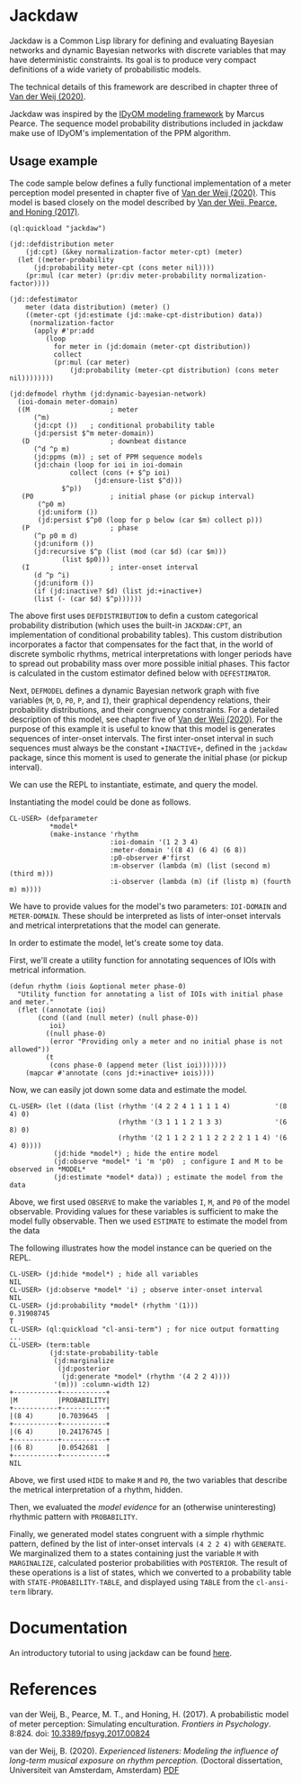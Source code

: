 # Jackdaw

Jackdaw is a Common Lisp library for defining and evaluating Bayesian networks and dynamic Bayesian networks with discrete variables that may have deterministic constraints.
Its goal is to produce very compact definitions of a wide variety of probabilistic models.

The technical details of this framework are described in chapter three of [Van der Weij (2020)](#vdweij2020).

Jackdaw was inspired by the [IDyOM modeling framework](https://github.com/mtpearce/idyom) by Marcus Pearce. 
The sequence model probability distributions included in jackdaw make use of IDyOM's implementation of the PPM algorithm.

## Usage example

The code sample below defines a fully functional implementation of a meter perception model presented in chapter five of [Van der Weij (2020)](#vdweij2020).
This model is based closely on the model described by [Van der Weij, Pearce, and Honing (2017)](#vdweij2017).

```common-lisp
(ql:quickload "jackdaw")

(jd::defdistribution meter
    (jd:cpt) (&key normalization-factor meter-cpt) (meter)
  (let ((meter-probability
	  (jd:probability meter-cpt (cons meter nil))))
    (pr:mul (car meter) (pr:div meter-probability normalization-factor))))

(jd::defestimator
    meter (data distribution) (meter) ()
    ((meter-cpt (jd:estimate (jd::make-cpt-distribution) data))
     (normalization-factor
      (apply #'pr:add
	     (loop
	       for meter in (jd:domain (meter-cpt distribution))
	       collect
	       (pr:mul (car meter)
		       (jd:probability (meter-cpt distribution) (cons meter nil))))))))

(jd:defmodel rhythm (jd:dynamic-bayesian-network)
  (ioi-domain meter-domain)
  ((M                    ; meter
      (^m)
      (jd:cpt ())   ; conditional probability table
      (jd:persist $^m meter-domain))
   (D                    ; downbeat distance
      (^d ^p m)
      (jd:ppms (m)) ; set of PPM sequence models
      (jd:chain (loop for ioi in ioi-domain
			   collect (cons (+ $^p ioi)
					 (jd:ensure-list $^d)))
		     $^p))
   (P0                   ; initial phase (or pickup interval)
       (^p0 m)
       (jd:uniform ())
       (jd:persist $^p0 (loop for p below (car $m) collect p)))
   (P                    ; phase
      (^p p0 m d)
      (jd:uniform ())
      (jd:recursive $^p (list (mod (car $d) (car $m)))
			 (list $p0)))
   (I                    ; inter-onset interval
      (d ^p ^i)
      (jd:uniform ())
      (if (jd:inactive? $d) (list jd:+inactive+)
	  (list (- (car $d) $^p))))))
```

The above first uses `DEFDISTRIBUTION` to defin a custom categorical probability distribution (which uses the built-in `JACKDAW:CPT`, an implementation of conditional probability tables).
This custom distribution incorporates a factor that compensates for the fact that, in the world of discrete symbolic rhythms, metrical interpretations with longer periods have to spread out probability mass over more possible initial phases. This factor is calculated in the custom estimator defined below with `DEFESTIMATOR`.

Next, `DEFMODEL` defines a dynamic Bayesian network graph with five variables (`M`, `D`, `P0`, `P`, and `I`), their graphical dependency relations, their probability distributions, and their congruency constraints.
For a detailed description of this model, see chapter five of [Van der Weij (2020)](#vdweij2020).
For the purpose of this example it is useful to know that this model is generates sequences of inter-onset intervals.
The first inter-onset interval in such sequences must always be the constant `+INACTIVE+`, defined in the `jackdaw` package, since this moment is used to generate the initial phase (or pickup interval).

We can use the REPL to instantiate, estimate, and query the model.

Instantiating the model could be done as follows.

```common-lisp
CL-USER> (defparameter
          *model*
          (make-instance 'rhythm
                         :ioi-domain '(1 2 3 4)
                         :meter-domain '((8 4) (6 4) (6 8))
                         :p0-observer #'first
                         :m-observer (lambda (m) (list (second m) (third m)))
                         :i-observer (lambda (m) (if (listp m) (fourth m) m))))
````

We have to provide values for the model's two parameters: `IOI-DOMAIN` and `METER-DOMAIN`.
These should be interpreted as lists of inter-onset intervals and metrical interpretations that the model can generate.

In order to estimate the model, let's create some toy data.

First, we'll create a utility function for annotating sequences of IOIs with metrical information.

```common-lisp
(defun rhythm (iois &optional meter phase-0)
  "Utility function for annotating a list of IOIs with initial phase and meter."
  (flet ((annotate (ioi)
	   (cond ((and (null meter) (null phase-0))
		  ioi)
		 ((null phase-0)
		  (error "Providing only a meter and no initial phase is not allowed"))
		 (t
		  (cons phase-0 (append meter (list ioi)))))))
    (mapcar #'annotate (cons jd:+inactive+ iois))))
```

Now, we can easily jot down some data and estimate the model.

```common-lisp
CL-USER> (let ((data (list (rhythm '(4 2 2 4 1 1 1 1 4)           '(8 4) 0)
                           (rhythm '(3 1 1 1 2 1 3 3)             '(6 8) 0)
                           (rhythm '(2 1 1 2 2 1 1 2 2 2 2 1 1 4) '(6 4) 0))))
           (jd:hide *model*) ; hide the entire model
           (jd:observe *model* 'i 'm 'p0)  ; configure I and M to be observed in *MODEL*
           (jd:estimate *model* data)) ; estimate the model from the data
```

Above, we first used `OBSERVE` to make the variables `I`, `M`, and `P0` of the model observable.
Providing values for these variables is sufficient to make the model fully observable.
Then we used `ESTIMATE` to estimate the model from the data

The following illustrates how the model instance can be queried on the REPL.

```common-lisp
CL-USER> (jd:hide *model*) ; hide all variables
NIL
CL-USER> (jd:observe *model* 'i) ; observe inter-onset interval
NIL
CL-USER> (jd:probability *model* (rhythm '(1)))
0.31908745
T
CL-USER> (ql:quickload "cl-ansi-term") ; for nice output formatting
...
CL-USER> (term:table 
          (jd:state-probability-table
           (jd:marginalize 
            (jd:posterior
             (jd:generate *model* (rhythm '(4 2 2 4))))
           '(m))) :column-width 12)
+-----------+-----------+
|M          |PROBABILITY|
+-----------+-----------+
|(8 4)      |0.7039645  |
+-----------+-----------+
|(6 4)      |0.24176745 |
+-----------+-----------+
|(6 8)      |0.0542681  |
+-----------+-----------+
NIL
```

Above, we first used `HIDE` to make `M` and `P0`, the two variables that describe the metrical interpretation of a rhythm, hidden.

Then, we evaluated the *model evidence* for an (otherwise uninteresting) rhythmic pattern with `PROBABILITY`.

Finally, we generated model states congruent with a simple rhythmic pattern, defined by the list of inter-onset intervals `(4 2 2 4)` with `GENERATE`.
We marginalized them to a states containing just the variable `M` with `MARGINALIZE`, calculated posterior probabilities with `POSTERIOR`.
The result of these operations is a list of states, which we converted to a probability table with `STATE-PROBABILITY-TABLE`, and displayed using `TABLE` from the `cl-ansi-term` library.

# Documentation

An introductory tutorial to using jackdaw can be found [here](https://github.com/experiencedlisteners/jackdaw-tutorial).

# References

<a id="vdweij2017">van der Weij, B., Pearce, M. T., and Honing, H. (2017). A probabilistic model of meter perception: Simulating enculturation. *Frontiers in Psychology*. 8:824. doi: [10.3389/fpsyg.2017.00824](https://dx.doi.org/10.3389/fpsyg.2017.00824)

<a id="vdweij2020">van der Weij, B. (2020). *Experienced listeners: Modeling the influence of long-term musical exposure on rhythm perception.* (Doctoral dissertation, Universiteit van Amsterdam, Amsterdam) [PDF](https://hdl.handle.net/11245.1/dd3e25aa-6006-486e-afcf-c0692e0afacd)
